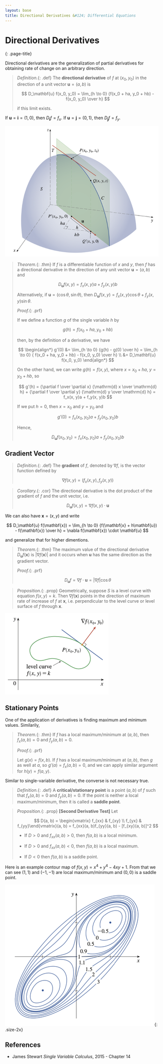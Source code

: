 ```yaml
---
layout: base
title: Directional Derivatives &#124; Differential Equations
---
```


# Directional Derivatives
{: .page-title}

Directional derivatives are the generalization of partial derivatives for obtaining rate of change on an arbitrary direction.

> *Definition.*{: .def}
> The **directional derivative** of $f$ at $(x_0, y_0)$ in the direction of a unit vector $\mathbf{u} = (a, b)$ is
>
> $$
  D_\mathbf{u} f(x_0, y_0) = \lim_{h \to 0} {f(x_0 + ha, y_0 + hb) - f(x_0, y_0) \over h}
  $$
>
> if this limit exists.

If $\mathbf{u} = \mathbf{i} = (1, 0)$, then $D_\mathbf{i} f = f_x$.
If $\mathbf{u} = \mathbf{j} = (0, 1)$, then $D_\mathbf{j} f = f_y$.

![Directional Derivative](../images/differential-equations/directional-derivative-geometry.png)

> *Theorem.*{: .thm}
> If $f$ is a differentiable function of $x$ and $y$,
> then $f$ has a directional derivative in the direction of any unit vector $\mathbf{u} = (a, b)$ and
>
> $$
  D_\mathbf{u} f(x, y) = f_x(x, y)a + f_y(x, y)b
  $$
>
> Alternatively, if $\mathbf{u} = (\cos \theta, \sin \theta)$, then $D_\mathbf{u} f(x, y) = f_x(x, y)\cos\theta + f_y(x, y)\sin\theta$.
>
> *Proof.*{: .prf}
>
> If we define a function $g$ of the single variable $h$ by
>
> $$
  g(h) = f(x_0 + ha, y_0 + hb)
  $$
>
> then, by the definition of a derivative, we have
>
> $$
  \begin{align*}
  g'(0) &= \lim_{h \to 0} {g(h) - g(0) \over h} = \lim_{h \to 0} { f(x_0 + ha, y_0 + hb) - f(x_0, y_0) \over h} \\
  &= D_\mathbf{u} f(x_0, y_0)
  \end{align*}
  $$
>
> On the other hand, we can write $g(h) = f(x, y)$, where $x = x_0 + ha$, $y = y_0 + hb$, so
>
> $$
  g'(h) = {\partial f \over \partial x} {\mathrm{d} x \over \mathrm{d} h} + {\partial f \over \partial y} {\mathrm{d} y \over \mathrm{d} h} = f_x(x, y)a + f_y(x, y)b
  $$
>
> If we put $h = 0$, then $x = x_0$ and $y = y_0$ and
>
> $$
  g'(0) = f_x(x_0, y_0)a + f_y(x_0, y_0)b
  $$
>
> Hence,
>
> $$
  D_\mathbf{u} f(x_0, y_0) = f_x(x_0, y_0)a + f_y(x_0, y_0)b
  $$

## Gradient Vector

> *Definition.*{: .def}
> The **gradient** of $f$, denoted by $\nabla f$, is the vector function defined by
>
> $$
  \nabla f(x, y) = (f_x(x, y), f_y(x, y))
  $$

> *Corollary.*{: .cor}
> The directional derivative is the dot product of the gradient of $f$ and the unit vector, i.e.
>
> $$
  D_\mathbf{u} f(x, y) = \nabla f(x, y) \cdot \mathbf{u}
  $$

We can also have $\mathbf{x} = (x, y)$ and write

$$
D_\mathbf{u} f(\mathbf{x}) = \lim_{h \to 0} {f(\mathbf{x} + h\mathbf{u}) - f(\mathbf{x}) \over h} = \nabla f(\mathbf{x}) \cdot \mathbf{u}
$$

and generalize that for higher dimentions.

> *Theorem.*{: .thm}
> The maximum value of the directional derivative $D_\mathbf{u}f(\mathbf{x})$ is $\vert \nabla f(\mathbf{x}) \vert$
> and it occurs when $\mathbf{u}$ has the same direction as the gradient vector.
>
> *Proof.*{: .prf}
>
> $$
  D_\mathbf{u} f = \nabla f \cdot \mathbf{u} = \vert \nabla f \vert \cos \theta
  $$

> *Proposition.*{: .prop}
> Geometrically, suppose $S$ is a level curve with equation $f(x, y) = k$.
> Then $\nabla f(\mathbf{x})$ points in the direction of maximum rate of increase of $f$ at $\mathbf{x}$,
> i.e. perpendicular to the level curve or level surface of $f$ through $\mathbf{x}$.

![Normal Line](../images/differential-equations/gradient-vector-normal-line.png)

## Stationary Points

One of the application of derivatives is finding maximum and minimum values. Similarily,

> *Theorem.*{: .thm}
> If $f$ has a local maximum/minimum at $(a, b)$, then $f_x(a, b) = 0$ and $f_y(a, b) = 0$.
>
> *Proof.*{: .prf}
>
> Let $g(x) = f(x, b)$. If $f$ has a local maximum/minimum at $(a, b)$, then $g$ as well at $a$, so $g'(a) = f_x(a, b) = 0$,
> and we can apply similar argument for $h(y) = f(a, y)$.

Similar to single-variable derivative, the converse is not necessary true.

> *Definition.*{: .def}
> A **critical/stationary point** is a point $(a, b)$ of $f$ such that $f_x(a, b) = 0$ and $f_y(a, b) = 0$.
> If the point is neither a local maximum/minimum, then it is called a **saddle point**.

> *Proposition.*{: .prop}
> **[Second Derivative Test]**
> Let
>
> $$
  D(a, b) = \begin{vmatrix} f_{xx} & f_{xy} \\ f_{yx} & f_{yy}\end{vmatrix}(a, b) = f_{xx}(a, b)f_{yy}(a, b) - [f_{xy}(a, b)]^2
  $$
>
> + If $D > 0$ and $f_{xx}(a, b) > 0$, then $f(a, b)$ is a local minimum.
>
> + If $D > 0$ and $f_{xx}(a, b) < 0$, then $f(a, b)$ is a local maximum.
>
> + If $D < 0$ then $f(a, b)$ is a saddle point.

Here is an example contour map of $f(x, y) = x^4 + y^4 - 4xy + 1$.
From that we can see $(1, 1)$ and $(-1, -1)$ are local maximum/minimum and $(0, 0)$ is a saddle point.

![Contour Map](../images/differential-equations/critical-points-contour-map.png){: .size-2x}

## References

* James Stewart _Single Variable Calculus_, 2015 - Chapter 14
